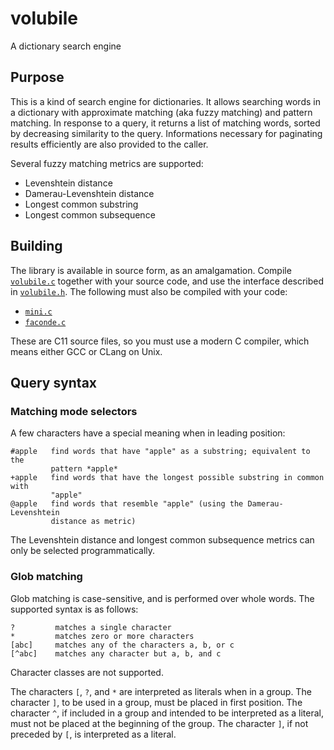 # volubile

A dictionary search engine


## Purpose

This is a kind of search engine for dictionaries. It allows searching words in a
dictionary with approximate matching (aka fuzzy matching) and pattern matching.
In response to a query, it returns a list of matching words, sorted by
decreasing similarity to the query. Informations necessary for paginating
results efficiently are also provided to the caller.

Several fuzzy matching metrics are supported:
* Levenshtein distance
* Damerau-Levenshtein distance
* Longest common substring
* Longest common subsequence

## Building

The library is available in source form, as an amalgamation. Compile
[`volubile.c`](https://raw.githubusercontent.com/michaelnmmeyer/volubile/master/volubile.c)
together with your source code, and use the interface described in
[`volubile.h`](https://raw.githubusercontent.com/michaelnmmeyer/volubile/master/volubile.h).
The following must also be compiled with your code:
* [`mini.c`](https://raw.githubusercontent.com/michaelnmmeyer/mini/master/mini.c)
* [`faconde.c`](https://raw.githubusercontent.com/michaelnmmeyer/faconde/master/faconde.c)

These are C11 source files, so you must use a modern C compiler, which means
either GCC or CLang on Unix.

## Query syntax

### Matching mode selectors

A few characters have a special meaning when in leading position:

    #apple   find words that have "apple" as a substring; equivalent to the
             pattern *apple*
    +apple   find words that have the longest possible substring in common with
             "apple"
    @apple   find words that resemble "apple" (using the Damerau-Levenshtein
             distance as metric)

The Levenshtein distance and longest common subsequence metrics can only be
selected programmatically.

### Glob matching

Glob matching is case-sensitive, and is performed over whole words. The
supported syntax is as follows:

    ?         matches a single character
    *         matches zero or more characters
    [abc]     matches any of the characters a, b, or c
    [^abc]    matches any character but a, b, and c

Character classes are not supported.

The characters `[`, `?`, and `*` are interpreted as literals when in a group.
The character `]`, to be used in a group, must be placed in first position. The
character `^`, if included in a group and intended to be interpreted as a
literal, must not be placed at the beginning of the group. The character `]`, if
not preceded by `[`, is interpreted as a literal.
